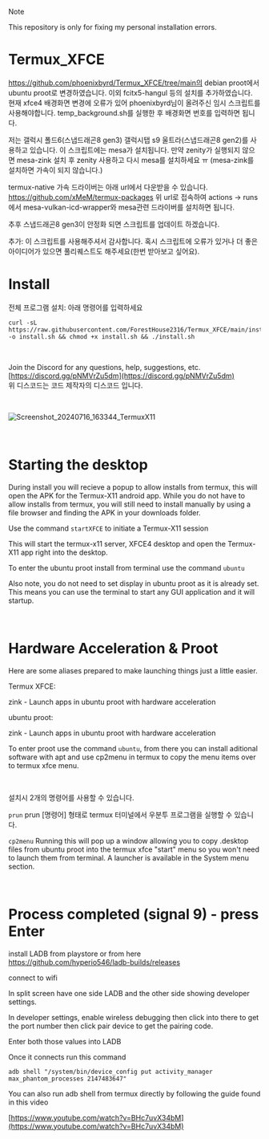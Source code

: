 > [!Note]
> This repository is only for fixing my personal installation errors.

# Termux_XFCE

https://github.com/phoenixbyrd/Termux_XFCE/tree/main의 debian proot에서 ubuntu proot로 변경하였습니다.
이외 fcitx5-hangul 등의 설치를 추가하였습니다.
현재 xfce4 배경화면 변경에 오류가 있어 phoenixbyrd님이 올려주신 임시 스크립트를 사용해야합니다.
temp_background.sh를 실행한 후 배경화면 번호를 입력하면 됩니다.

저는 갤럭시 폴드6(스냅드래곤8 gen3) 갤럭시탭 s9 울트라(스냅드래곤8 gen2)를 사용하고 있습니다.
이 스크립트에는 mesa가 설치됩니다. 
만약 zenity가 실행되지 않으면 mesa-zink 설치 후 zenity 사용하고 다시 mesa를 설치하세요 ㅠ
(mesa-zink를 설치하면 가속이 되지 않습니다.)

termux-native 가속 드라이버는 아래 url에서 다운받을 수 있습니다.
https://github.com/xMeM/termux-packages
위 url로 접속하여 actions -> runs에서 mesa-vulkan-icd-wrapper와 mesa관련 드라이버를 설치하면 됩니다.

추후 스냅드래곤8 gen3이 안정화 되면 스크립트를 업데이트 하겠습니다.

추가:
이 스크립트를 사용해주셔서 감사합니다. 혹시 스크립트에 오류가 있거나 더 좋은 아이디어가 있으면 풀리퀘스트도 해주세요(한번 받아보고 싶어요).


# Install

전체 프로그램 설치: 아래 명령어를 입력하세요

```
curl -sL https://raw.githubusercontent.com/ForestHouse2316/Termux_XFCE/main/install.sh -o install.sh && chmod +x install.sh && ./install.sh
```
&nbsp;


Join the Discord for any questions, help, suggestions, etc. [https://discord.gg/pNMVrZu5dm](https://discord.gg/pNMVrZu5dm)  
위 디스코드는 코드 제작자의 디스코드 입니다.

&nbsp;

![Screenshot_20240716_163344_TermuxX11](https://github.com/user-attachments/assets/f6e46172-03e0-43c2-936f-9b5a07a1c26e)

  

&nbsp;

# Starting the desktop

During install you will recieve a popup to allow installs from termux, this will open the APK for the Termux-X11 android app. While you do not have to allow installs from termux, you will still need to install manually by using a file browser and finding the APK in your downloads folder. 
  
Use the command ```startXFCE``` to initiate a Termux-X11 session
  
This will start the termux-x11 server, XFCE4 desktop and open the Termux-X11 app right into the desktop. 

To enter the ubuntu proot install from terminal use the command ```ubuntu```

Also note, you do not need to set display in ubuntu proot as it is already set. This means you can use the terminal to start any GUI application and it will startup.

&nbsp;

# Hardware Acceleration & Proot

Here are some aliases prepared to make launching things just a little easier.

Termux XFCE:

zink - Launch apps in ubuntu proot with hardware acceleration


ubuntu proot:

zink - Launch apps in ubuntu proot with hardware acceleration
   
To enter proot use the command ```ubuntu```, from there you can install aditional software with apt and use cp2menu in termux to copy the menu items over to termux xfce menu. 


&nbsp;

설치시 2개의 명령어를 사용할 수 있습니다.
  
```prun```  prun [명령어] 형태로 termux 터미널에서 우분투 프로그램을 실행할 수 있습니다.
  
```cp2menu``` Running this will pop up a window allowing you to copy .desktop files from ubuntu proot into the termux xfce "start" menu so you won't need to launch them from terminal. A launcher is available in the System menu section.

&nbsp;

# Process completed (signal 9) - press Enter

install LADB from playstore or from here https://github.com/hyperio546/ladb-builds/releases

connect to wifi   
  
In split screen have one side LADB and the other side showing developer settings.
  
In developer settings, enable wireless debugging then click into there to get the port number then click pair device to get the pairing code.
  
Enter both those values into LADB
  
Once it connects run this command
  
```adb shell "/system/bin/device_config put activity_manager max_phantom_processes 2147483647"```

You can also run adb shell from termux directly by following the guide found in this video

[https://www.youtube.com/watch?v=BHc7uvX34bM](https://www.youtube.com/watch?v=BHc7uvX34bM)
